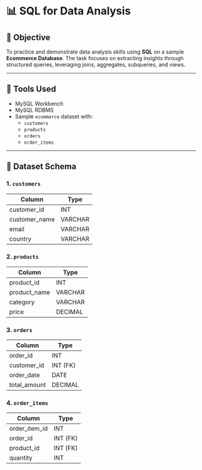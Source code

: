 # 📊 SQL for Data Analysis

## 🧠 Objective
To practice and demonstrate data analysis skills using **SQL** on a sample **Ecommerce Database**. The task focuses on extracting insights through structured queries, leveraging joins, aggregates, subqueries, and views.

---

## 🧰 Tools Used
- MySQL Workbench
- MySQL RDBMS
- Sample `ecommerce` dataset with:
  - `customers`
  - `products`
  - `orders`
  - `order_items`

---

## 📂 Dataset Schema

### 1. `customers`
| Column         | Type    |
|----------------|---------|
| customer_id    | INT     |
| customer_name  | VARCHAR |
| email          | VARCHAR |
| country        | VARCHAR |

### 2. `products`
| Column         | Type    |
|----------------|---------|
| product_id     | INT     |
| product_name   | VARCHAR |
| category       | VARCHAR |
| price          | DECIMAL |

### 3. `orders`
| Column         | Type    |
|----------------|---------|
| order_id       | INT     |
| customer_id    | INT (FK)|
| order_date     | DATE    |
| total_amount   | DECIMAL |

### 4. `order_items`
| Column         | Type    |
|----------------|---------|
| order_item_id  | INT     |
| order_id       | INT (FK)|
| product_id     | INT (FK)|
| quantity       | INT     |

